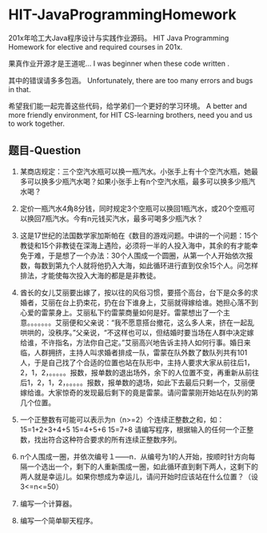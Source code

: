 HIT-JavaProgrammingHomework
===========================

201x年哈工大Java程序设计与实践作业源码。
HIT Java Programming Homework for elective and required courses in 201x.

果真作业开源才是王道呢...
I was beginner when these code written .

其中的错误请多多包涵。
Unfortunately, there are too many errors and bugs in that.

希望我们能一起完善这些代码，给学弟们一个更好的学习环境。
A better and more friendly environment, for HIT CS-learning brothers, need you and us to work together.

题目-Question
---------------------------

1. 某商店规定：三个空汽水瓶可以换一瓶汽水。小张手上有十个空汽水瓶，她最多可以换多少瓶汽水喝？如果小张手上有n个空汽水瓶，最多可以换多少瓶汽水喝？

2. 定价一瓶汽水4角8分钱，同时规定3个空瓶可以换回1瓶汽水，或20个空瓶可以换回7瓶汽水。今有n元钱买汽水，最多可喝多少瓶汽水？

3. 这是17世纪的法国数学家加斯帕在《数目的游戏问题。中讲的一个问题：15个教徒和15个非教徒在深海上遇险，必须将一半的人投入海中，其余的有才能幸免于难，于是想了一个办法：30个人围成一个圆圈，从第一个人开始依次报数，每数到第九个人就将他扔入大海，如此循环进行直到仅余15个人。问怎样排法，才能使每次投入大海的都是是非教徒。

4. 酋长的女儿艾丽要出嫁了，按以往的风俗习惯，要搭个高台，台下是众多的求婚者，艾丽在台上扔束花，扔在台下谁身上，艾丽就得嫁给谁。她担心落不到心爱的雷蒙身上。艾丽私下约雷蒙商量如何是好。雷蒙想出了一个主意。。。。。。。艾丽便和父亲说：“我不愿意搭台撤花，这么多人来，挤在一起乱哄哄的，没秩序。”父亲说，“不这样也可以，但结婚时要当场在人群中决定嫁给谁，不许指名，方法你自己定。”艾丽高兴地告诉主持人如何行事。婚日来临，人群拥挤，主持人叫求婚者排成一队，雷蒙在队外数了数队列共有101人，于是自己找了个合适的位置也站在队形中，主持人要求大家从前往后1，2，1，2，。。。。。报数，报单数的退出场外，余下的人位置不变，再重新从前往后1，2，1，2，。。。。。报数，报单数的退场，如此下去最后只剩一个，艾丽便嫁给谁。大家惊奇的发现最后剩下的竟是雷蒙。请问雷蒙刚开始站在队列的第几个位置。

5. 一个正整数有可能可以表示为n（n>=2）个连续正整数之和，如：
15=1+2+3+4+5
15=4+5+6
15=7+8
请编写程序，根据输入的任何一个正整数，找出符合这种符合要求的所有连续正整数序列。

6. n个人围成一圈，并依次编号１――n．从编号为1的人开始，按顺时针方向每隔一个选出一个，剩下的人重新围成一圈，如此循环直到剩下两人，这剩下的两人就是幸运儿。如果你想成为幸运儿，请问开始时应该站在什么位置？（设3<=n<=50）

7. 编写一个计算器。

8. 编写一个简单聊天程序。

